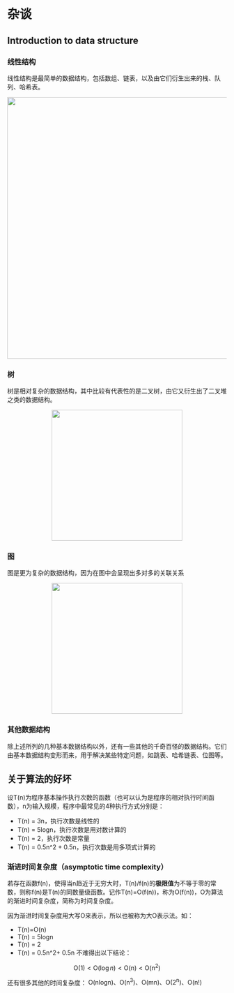 # 杂谈
## Introduction to data structure
### 线性结构
线性结构是最简单的数据结构，包括数组、链表，以及由它们衍生出来的栈、队列、哈希表。

<div align=center>
<img src="https://user-images.githubusercontent.com/111955215/196073863-67dd00c2-67b7-4b81-be08-b85c10ef0bae.png" width="600">
</div>

### 树
树是相对复杂的数据结构，其中比较有代表性的是二叉树，由它又衍生出了二叉堆之类的数据结构。

<div align=center>
<img src="https://user-images.githubusercontent.com/111955215/196073872-e4931893-ec3c-4e95-9768-82c006165ee1.png" width="300">
</div>

### 图
图是更为复杂的数据结构，因为在图中会呈现出多对多的关联关系

<div align=center>
<img src="https://user-images.githubusercontent.com/111955215/196073895-96964919-f6cf-455b-bb97-639f70d19967.png" width="300">
</div>

### 其他数据结构
除上述所列的几种基本数据结构以外，还有一些其他的千奇百怪的数据结构。它们由基本数据结构变形而来，用于解决某些特定问题，如跳表、哈希链表、位图等。

## 关于算法的好坏

设T(n)为程序基本操作执行次数的函数（也可以认为是程序的相对执行时间函数），n为输入规模，程序中最常见的4种执行方式分别是：
* T(n) = 3n，执行次数是线性的
* T(n) = 5logn，执行次数是用对数计算的
* T(n) = 2，执行次数是常量
* T(n) = 0.5n^2 + 0.5n，执行次数是用多项式计算的

### 渐进时间复杂度（asymptotic time complexity）
若存在函数f(n)，使得当n趋近于无穷大时，T(n)/f(n)的**极限值**为不等于零的常数，则称f(n)是T(n)的同数量级函数。记作T(n)=O(f(n))，称为O(f(n))，O为算法的渐进时间复杂度，简称为时间复杂度。

因为渐进时间复杂度用大写O来表示，所以也被称为大O表示法。如：
* T(n)=O(n)
* T(n) = 5logn
* T(n) = 2
* T(n) = 0.5n^2+ 0.5n
不难得出以下结论：

$$
\mathrm{O}(1)<\mathrm{O}(\log n)<\mathrm{O}(\mathrm{n})<\mathrm{O}\left(\mathrm{n}^2\right)
$$

还有很多其他的时间复杂度： $\mathrm{O}(\mathrm{nlogn}) 、 \mathrm{O}\left(\mathrm{n}^3\right) 、 \mathrm{O}(\mathrm{mn}) 、 \mathrm{O}\left(2^{\mathrm{n}}\right) 、 \mathrm{O}(\mathrm{n} !)$
